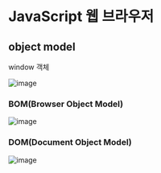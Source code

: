 # JavaScript 웹 브라우저

## object model

window 객체

![image](https://user-images.githubusercontent.com/66653324/105114065-7d4d8e00-5b09-11eb-9acd-d784a88d643a.png)

### BOM(Browser Object Model)

![image](https://user-images.githubusercontent.com/66653324/105114187-b4bc3a80-5b09-11eb-9635-db6ab9b7b3c9.png)

### DOM(Document Object Model)

![image](https://user-images.githubusercontent.com/66653324/105114304-fc42c680-5b09-11eb-8870-1646493ff0dc.png)

